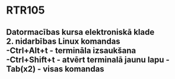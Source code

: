 # RTR105
Datormacības kursa elektroniskā klade  
   **2. nidarbības Linux komandas**  
-Ctrl+Alt+t - termināla izsaukšana   
-Ctrl+Shift+t - atvērt terminalā jaunu lapu 
-Tab(x2) - visas komandas
-


